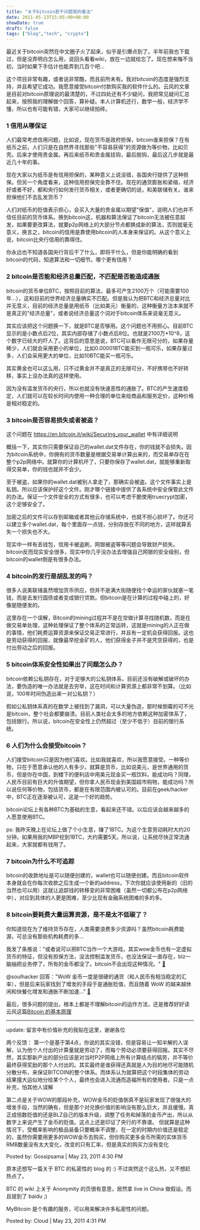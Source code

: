 ```yaml
---
title: "关于bitcoin若干问题我的看法"
date: 2011-05-23T15:05:00+08:00
showDate: true
draft: false
tags: ["blog","tech", "crypto"]
---
```


最近关于bitcoin突然在中文圈子火了起来，似乎是引爆点到了。半年前我也下载过，但是没弄明白怎么用，说回头看看wiki，放在一边就给忘了。现在想来悔不当初，当时如果下手估计也能弄到几百个吧...

这个项目非常有趣，或者说非常酷，而且前所未有。我对bitcoin的态度是强烈支持，并且希望它成功。我愿意接受bitcoin付款购买我的软件什么的。云风的文章是目前对bitcoin原理说的最清楚的，不过四处还有不少疑问，我把常见疑问汇总起来，按照我的理解做个回答，算补疑。本人计算机还行，数学一般，经济学不懂，所以也有可能有错，大家可以继续拍砖。

### 1 信用从哪保证

人们最常考虑信用问题，比如说，现在货币是政府担保，bitcoin谁来担保？在有纸币之前，人们只是在自然界寻找那些"不容易获得"的资源做为等价物，比如贝壳。后来才使用贵金属。再后来纸币和贵金属挂钩，最后脱钩，最后这几步就是最近几十年的事。

现在大家以为纸币是有信用担保的，某种意义上说没错，各国央行提供了这种担保。但另一个角度看来，这种信用担保完全靠不住。现在的通货膨胀和紧缩，经济好或者不好，都和央行如何发行货币相关，或者更确切的说，和美联储有关。谁来担保他们不去乱发货币？

人们对纸币的贬值表示担心，会买入大量的贵金属以期望"保值"，说明人们也并不信任目前的货币体系。换到bitcoin这，机器和算法保证了bitcoin无法被任意超发，如果要更改算法，就要p2p网络上的大部分节点都换成新的算法，否则就毫无意义，换言之，bitcoin的信用是靠使用bitcoin的人本身来保证的。从这个意义上说，bitcoin比央行信用的靠得住。

你永远也不知道各国央行背后干了什么，即将干什么，但是你能明确的看到bitcoin的代码，知道算法和一切细节。哪个更有信用？

### 2 bitcoin是否能和经济总量匹配，不匹配是否能造成通胀

bitcoin的货币单位BTC，按照目前的算法，最多可产生2100万个（可能需要100年...），这和目前的世界经济总量确实不匹配。但是我认为把BTC和经济总量对比并无意义，目前的经济总量是用纸币（比如美元）衡量的，这种衡量方法本来就不是真正的"经济总量"，或者说经济总量这个词对于bitcoin体系来说毫无意义。

其实应该把这个问题换一下，就是BTC是否够用。这个问题也不用担心。目前BTC显示的是小数点后2位，其实内部存储了小数点后8位。也就是2100万*10^8，这个数字已经大的吓人了。这背后的意思是说，BTC可以看作无限可分的，如果存量稀少，人们就会采用更小的单位，比如0.00001BTC能买到一瓶可乐，如果存量过多，人们会采用更大的单位，比如10BTC能买一瓶可乐。

其实黄金也可以这么用，只不过黄金并不是真正的无限可分，不好携带也不好转移，事实上没办法真的这样使用。

因为没有滥发货币的央行，所以也就没有快速恶性的通胀了。BTC的产生速度稳定，人们就可以在较长时间内使用一种合理的单位来给商品和服务定价，这种价格是相对稳定的。

### 3 bitcoin是否容易损失或者被盗？

这个问题在 https://en.bitcoin.it/wiki/Securing_your_wallet 中有详细说明

概括一下，其实你只需要保证自己的wallet.dat文件存在，你的钱就不会损失。因为bitcoin系统中，你拥有的货币数量是根据交易单计算出来的，而交易单存在在整个p2p网络中。就算你的计算机坏了，只要你保存了wallet.dat，就能够重新取得交易单，你的钱也就并不会少。

至于被盗，如果你的wallet.dat被别人拿走了，那确实会被盗。这个文件事实上是私钥。所以应该保护好这个文件。刚才哪个链接中提供了各系统中安全保管此文件的办法。保证一个文件安全的方式有很多，也可以考虑干脆使用truecrypt加密，这个足够安全了。

加密之后的文件可以存到邮箱或者其他云存储系统中，也就不担心损坏了。你还可以建立多个wallet.dat，每个里面存一点钱，分别存放在不同的地方，这样就算丢失一个损失也不大。

现实中一样有丢钱包，信用卡被盗刷，网银被盗等等问题会导致财产损失。bitcoin反而现实安全很多，现实中你几乎没办法去增强自己网银的安全级别，但bitcoin的wallet倒是有很多办法。

### 4 bitcoin的发行是胡乱发的吗？

很多人说美联储虽然增加货币供应，但并不是满大街随便找个幸运的家伙就塞一笔钱，而是去发行国债或者变成银行贷款。但bitcoin是在计算的过程中碰上的，好像是随便发的。

这里存在一个误解，Bitcoin的mining过程并不是在空做计算寻找随机数，而是在做交易单处理，这种处理保证了整个体系的正常运转，这就是mining的人正在做的事情，他们耗费运算资源来保证交易正常进行，并且有一定机会获得回报。这也是劳动获得的回报，就像最早挖金矿的人，他们获得金子并不是凭空获得的，也是付出劳动之后的回报。


### 5 bitcoin体系安全性如果出了问题怎么办？

bitcoin依赖公私钥存在，对于足够大的公私钥体系，目前还没有破解或破坏的办法，要伪造的唯一办法就是去穷举，这在时间和计算资源上都非常不划算。（比如说，100年时间伪造出来一对公私钥？）

假如公私钥体系真的在数学上被找到了漏洞，可以大量伪造，那时候倒霉的可不光是bitcoin，整个社会都要崩溃。目前人类社会太多的地方依赖这种加密体系了，包括银行。所以说，bitcoin在安全性上仍然超过（至少不低于）目前的银行系统。

### 6 人们为什么会接受bitcoin？

人们接受bitcoin只是因为他们喜欢。比如我就喜欢，所以我愿意接受。一种等价物，只在于愿意承认他的人有多少。就算是货币，比如说美元，是世界通用的货币，但是你在中国，到楼下的便利店中用美元现金买一瓶饮料，能成功吗？同理，人民币目前有巨大的升值期望，但你拿人民币现金到美国超市购物，能成功吗？所以说任何等价物，包括货币，都是在有限范围内被认可的。目前在geek/hacker中，BTC正在逐渐被认可，这是一个好的趋势。

bitcoin论坛上有各种BTC为基础的生意，看起来还不错。以后应该会越来越多的人愿意使用BTC。

ps: 我昨天晚上在论坛上做了个小生意，赚了1BTC。为这个生意劳动耗时大约20分钟。如果用我的MBP挖到1BTC，大约需要5天。所以说，让系统尽快正常流通起来，大家就都有钱用了。

### 7 bitcoin为什么不可追踪

bitcoin的收款地址是可以随便创建的，wallet也可以随便创建。而且bitcoin软件本身就会在你每次收款之后生成一个新的address，下次你就应该使用新的（旧的当然也可以用）这就让追踪钱的转移变的非常困难（虽然一切都公布在p2p网络中），对应到具体的人更是困难，至少比现有金融系统困难的多的多。

### 8 bitcoin要耗费大量运算资源，是不是太不低碳了？

你知道现在为了维持货币存在，人类需要浪费多少资源吗？虽然bitcoin耗费能源，可总没有那些机构耗费的多...

我发了条推说："或者说可以把BTC当作一个大游戏，其实wow金币也有一定虚拟货币的特征，但没有担保方法，没法控制滥发货币，也没法保证一直存在，blz一脑抽把业务停了，所有的金币都没了。bitcoin不会出现这种情况。" [🔗](https://twitter.com/virushuo/status/72564906230165504)

@soulhacker 回答："WoW 金币一度是很硬的通货（和人民币有相当稳定的汇率），但是后来玩家找到了增发的手段于是通胀贬值，而且随着 WoW 的越来越休闲和快餐化增发和通胀不断加速..." [🔗](https://twitter.com/soulhacker/status/72569083278798848)


最后，很多问题的提出，根本上都是不理解bitcoin的运作方法，还是推荐好好读云风这篇[Bitcoin 的基本原理](https://blog.codingnow.com/2011/05/bitcoin.html)

------

update: 留言中有价值补充的我贴在这里，谢谢各位

两个反馈：
第一个是基于第4点，你说的其实没错，但是容易让一知半解的人误解，认为他个人付出的计算量就是劳动了，而每个劳动必须要获得回报。其实不尽然，其实那新产出的部分应该是对当时P2P网络上所有计算结点的犒劳，并不等价最终获得奖励的那个人付出的。其实最终是谁获得还真就是人为目的地尽可能随机分散分布，来保证BITCOIN的整个体系。而体系认为就算把这个时段集体的劳动结果撞大运似地分给某个个人，最终也会进入流通而造福所有的使用者。只是一点补充，怕其他人误解

第二点是关于WOW的那段补充，WOW金币的贬值倒真不是玩家发现了很强大的增发手段，当然的确有，但是那个对兑换价值的影响没有那么巨大，并且缓慢。真正成倍数贬值的还是BLZ自己的版本升级，调整了任务和掉落的金币产出，所以从数字上来说产生了金币的贬值。这点上还是印证了央行的不靠谱。 但就算是这种情况下，受概率影响的极品装备只要概率不调整，在一定的时期内价值还是稳定的，虽然你需要用更多的WOW金币去购买，但你购买更多金币所需的实体货币RMB数量没有太大变化，改变的只有汇率，但是真实的购买力没有变化

Posted by: Gossipsama | May 23, 2011 4:30 PM

原本还想写一篇关于 BTC 的私密性的 blog 的 :) 不过突然这个这么热，又不想赶热点了。

BTC 的 wiki 上关于 Anonymity 的页很有意思，居然拿 live in China 做假设。而且提到了 baidu ;)

MyBitcoin 是个有趣的服务，可以用来解决许多私密性的问题。

Posted by: Cloud | May 23, 2011 4:31 PM


